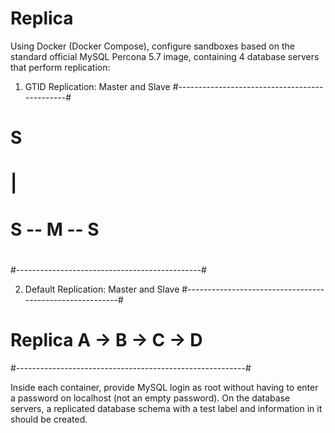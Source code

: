 # Replica
Using Docker (Docker Compose), configure sandboxes based on the standard official MySQL Percona 5.7 image, containing 4 database servers that perform replication:

1. GTID Replication:
    Master and Slave
#----------------------------------------------#
#                        S                     #
#                        |                     #
#                   S -- M -- S                #
#                                              #
#----------------------------------------------#

2. Default Replication:
    Master and Slave
#---------------------------------------------------------#
#                 Replica A -> B -> C -> D                #
#---------------------------------------------------------#

Inside each container, provide MySQL login as root without having to enter a password on localhost (not an empty password).
On the database servers, a replicated database schema with a test label and information in it should be created.
